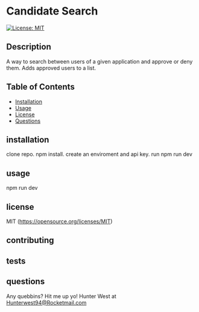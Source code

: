 # Candidate Search
  [![License: MIT](https://img.shields.io/badge/License-MIT-yellow.svg)](https://opensource.org/licenses/MIT)
  ## Description
  A way to search between users of a given application and approve or deny them. Adds approved users to a list.

  ## Table of Contents
  - [Installation](#installation)
  - [Usage](#usage)
  - [License](#license)
  - [Questions](#questions)

  ## installation
  clone repo. npm install. create an enviroment and api key. run npm run dev

  ## usage
  npm run dev

  ## license
  MIT
  (https://opensource.org/licenses/MIT)

  ## contributing
  

  ## tests
  

  ## questions
  Any quebbins? Hit me up yo! Hunter West at Hunterwest94@Rocketmail.com

